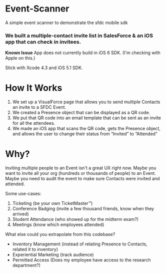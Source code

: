 Event-Scanner
=============
A simple event scanner to demonstrate the sfdc mobile sdk

### We built a multiple-contact invite list in SalesForce & an iOS app that can check in invitees.

**Known Issue**
App does not currently build in iOS 6 SDK. (I'm checking with Apple on this.)

Stick with Xcode 4.3 and iOS 5.1 SDK.

How It Works
===

1. We set up a VisualForce page that allows you to send multiple Contacts an invite to a SFDC Event.
2. We created a Presence object that can be displayed as a QR code.
3. We put that QR code into an email template that can be sent as an invite for all the attendees.
4. We made an iOS app that scans the QR code, gets the Presence object, and allows the user to change their status from “Invited” to “Attended”


Why?
===
Inviting multiple people to an Event isn't a great UX right now.
Maybe you want to invite all your org (hundreds or thousands of people) to an Event.
Maybe you need to audit the event to make sure Contacts were invited and attended.

Some use-cases:

1. Ticketing (be your own TicketMaster™)
2. Conference Badging (invite a few thousand friends, know when they arrived)
3. Student Attendance (who showed up for the midterm exam?)
4. Meetings (know which employees attended)

What else could you extrapolate from this codebase?
* Inventory Management (instead of relating Presence to Contacts, related it to inventory)
* Experiential Marketing (track audience)
* Permitted Access (Does my employee have access to the research department?)
